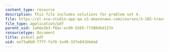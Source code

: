 ```yaml
---
content_type: resource
description: This file includes solutions for problem set 4.
file: https://ol-ocw-studio-app-qa.s3.amazonaws.com/courses/3-185-transport-phenomena-in-materials-engineering-fall-2003/ee73a0b0777ffa761e40337e841bbdad_ps4sol.pdf
file_type: application/pdf
parent_uid: 1a66e2b3-f0ac-ec09-5565-77380dbd127e
resourcetype: Document
title: ps4sol.pdf
uid: ee73a0b0-777f-fa76-1e40-337e841bbdad
---
```

